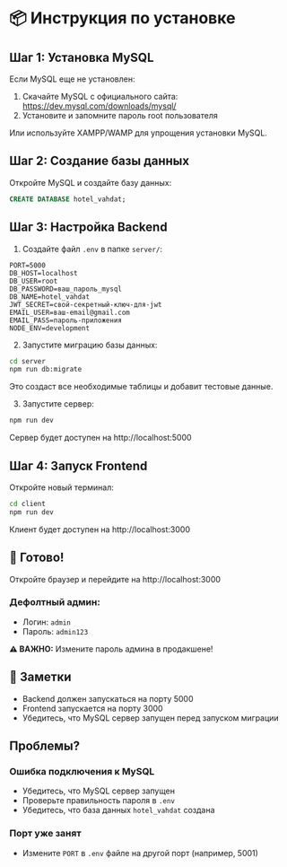 # 📦 Инструкция по установке

## Шаг 1: Установка MySQL

Если MySQL еще не установлен:

1. Скачайте MySQL с официального сайта: https://dev.mysql.com/downloads/mysql/
2. Установите и запомните пароль root пользователя

Или используйте XAMPP/WAMP для упрощения установки MySQL.

## Шаг 2: Создание базы данных

Откройте MySQL и создайте базу данных:

```sql
CREATE DATABASE hotel_vahdat;
```

## Шаг 3: Настройка Backend

1. Создайте файл `.env` в папке `server/`:

```env
PORT=5000
DB_HOST=localhost
DB_USER=root
DB_PASSWORD=ваш_пароль_mysql
DB_NAME=hotel_vahdat
JWT_SECRET=свой-секретный-ключ-для-jwt
EMAIL_USER=ваш-email@gmail.com
EMAIL_PASS=пароль-приложения
NODE_ENV=development
```

2. Запустите миграцию базы данных:

```bash
cd server
npm run db:migrate
```

Это создаст все необходимые таблицы и добавит тестовые данные.

3. Запустите сервер:

```bash
npm run dev
```

Сервер будет доступен на http://localhost:5000

## Шаг 4: Запуск Frontend

Откройте новый терминал:

```bash
cd client
npm run dev
```

Клиент будет доступен на http://localhost:3000

## 🎉 Готово!

Откройте браузер и перейдите на http://localhost:3000

### Дефолтный админ:

- Логин: `admin`
- Пароль: `admin123`

**⚠️ ВАЖНО:** Измените пароль админа в продакшене!

## 📝 Заметки

- Backend должен запускаться на порту 5000
- Frontend запускается на порту 3000
- Убедитесь, что MySQL сервер запущен перед запуском миграции

## Проблемы?

### Ошибка подключения к MySQL
- Убедитесь, что MySQL сервер запущен
- Проверьте правильность пароля в `.env`
- Убедитесь, что база данных `hotel_vahdat` создана

### Порт уже занят
- Измените `PORT` в `.env` файле на другой порт (например, 5001)

